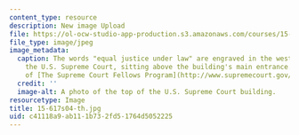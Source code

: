 ```yaml
---
content_type: resource
description: New image Upload
file: https://ol-ocw-studio-app-production.s3.amazonaws.com/courses/15-617-the-law-of-corporate-finance-and-financial-markets-spring-2004/c41118a9ab111b732fd51764d5052225_15-617s04-th.jpg
file_type: image/jpeg
image_metadata:
  caption: The words "equal justice under law" are engraved in the west pediment of
    the U.S. Supreme Court, sitting above the building's main entrance. (Image courtesy
    of [The Supreme Court Fellows Program](http://www.supremecourt.gov/fellows/default.aspx).)
  credit: ''
  image-alt: A photo of the top of the U.S. Supreme Court building.
resourcetype: Image
title: 15-617s04-th.jpg
uid: c41118a9-ab11-1b73-2fd5-1764d5052225
---
```

